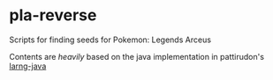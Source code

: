 # pla-reverse
Scripts for finding seeds for Pokemon: Legends Arceus

Contents are *heavily* based on the java implementation in pattirudon's [larng-java](https://github.com/pattirudon/larng-java)
